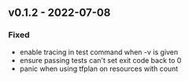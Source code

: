## v0.1.2 - 2022-07-08
### Fixed
* enable tracing in test command when -v is given
* ensure passing tests can't set exit code back to 0
* panic when using tfplan on resources with count